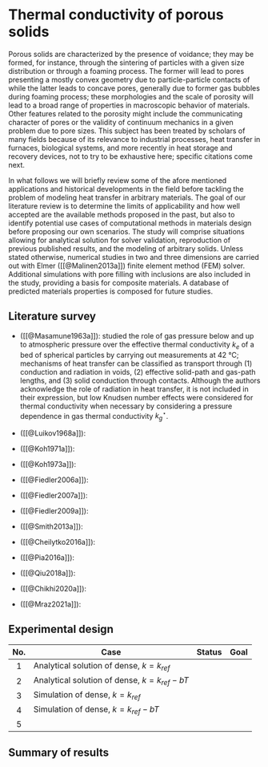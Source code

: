 # Thermal conductivity of porous solids

Porous solids are characterized by the presence of voidance; they may be formed, for instance, through the sintering of particles with a given size distribution or through a foaming process. The former will lead to pores presenting a mostly convex geometry due to particle-particle contacts of  while the latter leads to concave pores, generally due to former gas bubbles during foaming process; these morphologies and the scale of porosity will lead to a broad range of properties in macroscopic behavior of materials. Other features related to the porosity might include the communicating character of pores or the validity of continuum mechanics in a given problem due to pore sizes. This subject has been treated by scholars of many fields because of its relevance to industrial processes, heat transfer in furnaces, biological systems, and more recently in heat storage and recovery devices, not to try to be exhaustive here; specific citations come next.

In what follows we will briefly review some of the afore mentioned applications and historical developments in the field before tackling the problem of modeling heat transfer in arbitrary materials. The goal of our literature review is to determine the limits of applicability and how well accepted are the available methods proposed in the past, but also to identify potential use cases of computational methods in materials design before proposing our own scenarios. The study will comprise situations allowing for analytical solution for solver validation, reproduction of previous published results, and the modeling of arbitrary solids. Unless stated otherwise, numerical studies in two and three dimensions are carried out with Elmer ([[@Malinen2013a]]) finite element method (FEM) solver. Additional simulations with pore filling with inclusions are also included in the study, providing a basis for composite materials. A database of predicted materials properties is composed for future studies.

## Literature survey

- ([[@Masamune1963a]]): studied the role of gas pressure below and up to atmospheric pressure over the effective thermal conductivity $k_{e}$ of a bed of spherical particles by carrying out measurements at 42 °C; mechanisms of heat transfer can be classified as transport through (1) conduction and radiation in voids, (2) effective solid-path and gas-path lengths, and (3) solid conduction through contacts. Although the authors acknowledge the role of radiation in heat transfer, it is not included in their expression, but low Knudsen number effects were considered for thermal conductivity when necessary by considering a pressure dependence in gas thermal conductivity $k_{g}^{\star}$.

- ([[@Luikov1968a]]):

- ([[@Koh1971a]]):

- ([[@Koh1973a]]):

- ([[@Fiedler2006a]]):

- ([[@Fiedler2007a]]):

- ([[@Fiedler2009a]]):

- ([[@Smith2013a]]):

- ([[@Cheilytko2016a]]):

- ([[@Pia2016a]]):

- ([[@Qiu2018a]]):

- ([[@Chikhi2020a]]):

- ([[@Mraz2021a]]):

## Experimental design

| No. | Case                                         | Status | Goal |
| :-: | -------------------------------------------- | :----: | ---- |
|  1  | Analytical solution of dense, $k=k_{ref}$    |        |      |
|  2  | Analytical solution of dense, $k=k_{ref}-bT$ |        |      |
|  3  | Simulation of dense, $k=k_{ref}$             |        |      |
|  4  | Simulation of dense, $k=k_{ref}-bT$          |        |      |
|  5  |                                              |        |      |

## Summary of results

